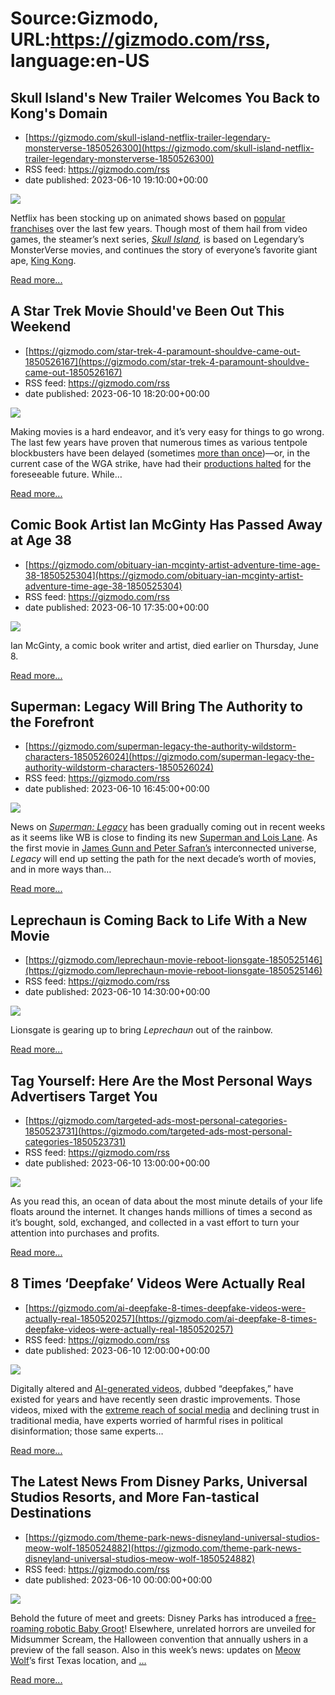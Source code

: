 # Source:Gizmodo, URL:https://gizmodo.com/rss, language:en-US

## Skull Island's New Trailer Welcomes You Back to Kong's Domain
 - [https://gizmodo.com/skull-island-netflix-trailer-legendary-monsterverse-1850526300](https://gizmodo.com/skull-island-netflix-trailer-legendary-monsterverse-1850526300)
 - RSS feed: https://gizmodo.com/rss
 - date published: 2023-06-10 19:10:00+00:00

<img class="type:primaryImage" src="https://i.kinja-img.com/gawker-media/image/upload/s--OlN-ESgU--/c_fit,fl_progressive,q_80,w_636/7dafdd2dccfee2d43ba63415710a3c21.jpg" /><p>Netflix has been stocking up on animated shows based on <a href="https://gizmodo.com/a-kong-skull-island-anime-is-coming-to-netflix-from-th-1846142168">popular franchises</a> over the last few years. Though most of them hail from video games, the steamer’s next series, <a href="https://gizmodo.com/king-kong-skull-island-animated-netflix-monsterverse-1850465896"><em>Skull Island</em></a><em>, </em>is based on Legendary’s MonsterVerse movies, and continues the story of everyone’s favorite giant ape, <a href="https://gizmodo.com/kong-retakes-his-throne-in-the-incredible-skull-island-1792897545">King Kong</a>. </p><p><a href="https://gizmodo.com/skull-island-netflix-trailer-legendary-monsterverse-1850526300">Read more...</a></p>

## A Star Trek Movie Should've Been Out This Weekend
 - [https://gizmodo.com/star-trek-4-paramount-shouldve-came-out-1850526167](https://gizmodo.com/star-trek-4-paramount-shouldve-came-out-1850526167)
 - RSS feed: https://gizmodo.com/rss
 - date published: 2023-06-10 18:20:00+00:00

<img class="type:primaryImage" src="https://i.kinja-img.com/gawker-media/image/upload/s--oewucKRZ--/c_fit,fl_progressive,q_80,w_636/8bcd24190a8c33151a0c585cd8a1df29.jpg" /><p>Making movies is a hard endeavor, and it’s very easy for things to go wrong. The last few years have proven that numerous times as various tentpole blockbusters have been delayed (sometimes <a href="https://gizmodo.com/avatar-2-release-date-delay-james-cameron-pandora-water-1849854621">more than once</a>)—or, in the current case of the WGA strike, have had their <a href="https://gizmodo.com/marvel-thunderbolts-wonder-man-productions-pause-strike-1850478277">productions halted</a> for the foreseeable future. While…</p><p><a href="https://gizmodo.com/star-trek-4-paramount-shouldve-came-out-1850526167">Read more...</a></p>

## Comic Book Artist Ian McGinty Has Passed Away at Age 38
 - [https://gizmodo.com/obituary-ian-mcginty-artist-adventure-time-age-38-1850525304](https://gizmodo.com/obituary-ian-mcginty-artist-adventure-time-age-38-1850525304)
 - RSS feed: https://gizmodo.com/rss
 - date published: 2023-06-10 17:35:00+00:00

<img class="type:primaryImage" src="https://i.kinja-img.com/gawker-media/image/upload/s--YOOsXSKR--/c_fit,fl_progressive,q_80,w_636/dfe2d0a8df19a3d16729cd99db899fb3.jpg" /><p>Ian McGinty, a comic book writer and artist,<em> </em>died earlier on Thursday, June 8.<br /></p><p><a href="https://gizmodo.com/obituary-ian-mcginty-artist-adventure-time-age-38-1850525304">Read more...</a></p>

## Superman: Legacy Will Bring The Authority to the Forefront
 - [https://gizmodo.com/superman-legacy-the-authority-wildstorm-characters-1850526024](https://gizmodo.com/superman-legacy-the-authority-wildstorm-characters-1850526024)
 - RSS feed: https://gizmodo.com/rss
 - date published: 2023-06-10 16:45:00+00:00

<img class="type:primaryImage" src="https://i.kinja-img.com/gawker-media/image/upload/s--QC9DlRd6--/c_fit,fl_progressive,q_80,w_636/26fcf06f82b83d6598f97dbc3343e092.jpg" /><p>News on <a href="https://gizmodo.com/james-gunn-superman-legacy-director-release-date-dc-wb-1850229719"><em>Superman: Legacy</em></a><em> </em>has been gradually coming out in recent weeks as it seems like WB is close to finding its new <a href="https://gizmodo.com/superman-legacy-casting-james-gunn-clark-kent-lois-lane-1850518650">Superman and Lois Lane</a>. As the first movie in <a href="https://gizmodo.com/james-gunn-dc-slate-info-flash-aquaman-justice-league-1850051467">James Gunn and Peter Safran’s</a> interconnected universe, <em>Legacy </em>will end up setting the path for the next decade’s worth of movies, and in more ways than…</p><p><a href="https://gizmodo.com/superman-legacy-the-authority-wildstorm-characters-1850526024">Read more...</a></p>

## Leprechaun is Coming Back to Life With a New Movie
 - [https://gizmodo.com/leprechaun-movie-reboot-lionsgate-1850525146](https://gizmodo.com/leprechaun-movie-reboot-lionsgate-1850525146)
 - RSS feed: https://gizmodo.com/rss
 - date published: 2023-06-10 14:30:00+00:00

<img class="type:primaryImage" src="https://i.kinja-img.com/gawker-media/image/upload/s--n-hdQr8n--/c_fit,fl_progressive,q_80,w_636/75bf031146f0fdb9926ef9faf5ee0d81.jpg" /><p>Lionsgate is gearing up to bring <em>Leprechaun </em>out of the rainbow.<br /></p><p><a href="https://gizmodo.com/leprechaun-movie-reboot-lionsgate-1850525146">Read more...</a></p>

## Tag Yourself: Here Are the Most Personal Ways Advertisers Target You
 - [https://gizmodo.com/targeted-ads-most-personal-categories-1850523731](https://gizmodo.com/targeted-ads-most-personal-categories-1850523731)
 - RSS feed: https://gizmodo.com/rss
 - date published: 2023-06-10 13:00:00+00:00

<img class="type:primaryImage" src="https://i.kinja-img.com/gawker-media/image/upload/s--iS_afwAn--/c_fit,fl_progressive,q_80,w_636/ee83ba00868b1cbc0202ac7ec5cb9f6e.jpg" /><p>As you read this, an ocean of data about the most minute details of your life floats around the internet. It changes hands millions of times a second as it’s  bought, sold, exchanged, and collected in a vast effort to turn your attention into purchases and profits.<br /></p><p><a href="https://gizmodo.com/targeted-ads-most-personal-categories-1850523731">Read more...</a></p>

## 8 Times ‘Deepfake’ Videos Were Actually Real
 - [https://gizmodo.com/ai-deepfake-8-times-deepfake-videos-were-actually-real-1850520257](https://gizmodo.com/ai-deepfake-8-times-deepfake-videos-were-actually-real-1850520257)
 - RSS feed: https://gizmodo.com/rss
 - date published: 2023-06-10 12:00:00+00:00

<img class="type:primaryImage" src="https://i.kinja-img.com/gawker-media/image/upload/s--qYtdTOep--/c_fit,fl_progressive,q_80,w_636/603a2078875cca5e3d8b3b61462dd1a7.png" /><p>Digitally altered and <a href="https://gizmodo.com/chatgpt-ai-12-companies-deepfake-video-image-detectors-1850480813">AI-generated videos</a>, dubbed “deepfakes,” have existed for years and have recently seen drastic improvements. Those videos, mixed with the <a href="https://gizmodo.com/pentagon-explosion-twitter-rt-news-elon-musk-1850461869">extreme reach of social media</a> and declining trust in traditional media, have experts worried of harmful rises in political disinformation; those same experts…</p><p><a href="https://gizmodo.com/ai-deepfake-8-times-deepfake-videos-were-actually-real-1850520257">Read more...</a></p>

## The Latest News From Disney Parks, Universal Studios Resorts, and More Fan-tastical Destinations
 - [https://gizmodo.com/theme-park-news-disneyland-universal-studios-meow-wolf-1850524882](https://gizmodo.com/theme-park-news-disneyland-universal-studios-meow-wolf-1850524882)
 - RSS feed: https://gizmodo.com/rss
 - date published: 2023-06-10 00:00:00+00:00

<img class="type:primaryImage" src="https://i.kinja-img.com/gawker-media/image/upload/s--YFbmkqvN--/c_fit,fl_progressive,q_80,w_636/21273bcf49f6ec0e04c3b313b7b95b20.png" /><p>Behold the future of meet and greets: Disney Parks has introduced a <a href="https://gizmodo.com/disney-parks-dancing-baby-groot-robot-reveal-marvel-1850523408">free-roaming robotic Baby Groot</a>! Elsewhere, unrelated horrors are unveiled for Midsummer Scream, the Halloween convention that annually ushers in a preview of the fall season. Also in this week’s news: updates on <a href="https://gizmodo.com/meow-wolf-new-portal-santa-fe-george-rr-martin-vegas-1850515946">Meow Wolf</a>’s first Texas location, and <a href="https://gizmodo.com/fathers-day-gifts-star-wars-marvel-disney-dc-pokemon-1850468178"><em></em>…</a></p><p><a href="https://gizmodo.com/theme-park-news-disneyland-universal-studios-meow-wolf-1850524882">Read more...</a></p>

